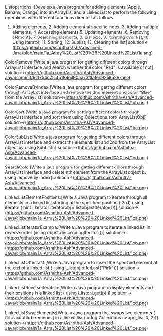 Listopertions :[Develop a Java program for adding elements [Apple, Banana, Orange] into an ArrayList
and a LinkedList to perform the following operations with different functions directed as
follows
1. Adding elements, 2. Adding element at specific index, 3. Adding multiple elements, 4.
Accessing elements,5. Updating elements, 6. Removing elements, 7. Searching elements, 8. List
size, 9. Iterating over list, 10. Using Iterator, 11. Sorting, 12. Sublist, 13. Clearing the list]
solution->(https://github.com/Ashritha-Ash/Advanced-Java/blob/main/1a_Array%20List%20%26%20Linked%20List/1a.png)

ColorRemove:[Write a java program for getting different colors through ArrayList interface and search whether
the color "Red" is available or not]
solution->(https://github.com/Ashritha-Ash/Advanced-Java/commit/60f754c755f5188ed90aa73f9afec925852e7aeb)

ColorRemoveByIndex:[Write a java program for getting different colors through ArrayList interface and remove the
2nd element and color "Blue" from the ArrayList]
solution->(https://github.com/Ashritha-Ash/Advanced-Java/blob/main/1a_Array%20List%20%26%20Linked%20List/1bb.png)

ColorSort:[Write a java program for getting different colors through ArrayList interface and sort them
using Collections.sort( ArrayListObj)]
solution->(https://github.com/Ashritha-Ash/Advanced-Java/blob/main/1a_Array%20List%20%26%20Linked%20List/1bc.png)

ColorSubList:[Write a java program for getting different colors through ArrayList interface and extract the
elements 1st and 2nd from the ArrayList object by using SubList()]
solution->(https://github.com/Ashritha-Ash/Advanced-Java/blob/main/1a_Array%20List%20%26%20Linked%20List/1bd.png)


SearchColo:[Write a java program for getting different colors through ArrayList interface and delete nth
element from the ArrayList object by using remove by index]
solution->(https://github.com/Ashritha-Ash/Advanced-Java/blob/main/1a_Array%20List%20%26%20Linked%20List/1be.png)

LinkedListElementPositions:[Write a Java program to iterate through all elements in a linked list starting at the
specified position ( 2nd) using iterator ( hint : Iterator iteratorobj = listobj.listIterator(1))]
solution->(https://github.com/Ashritha-Ash/Advanced-Java/blob/main/1a_Array%20List%20%26%20Linked%20List/1ca.png)

LinkedListIteratorExample:[Write a Java program to iterate a linked list in reverse order (using
objlist.descendingIterator())]
solution->(https://github.com/Ashritha-Ash/Advanced-Java/blob/main/1a_Array%20List%20%26%20Linked%20List/1cb.png)(https://github.com/Ashritha-Ash/Advanced-Java/blob/main/1a_Array%20List%20%26%20Linked%20List/1cc.png)

LinkedListOfferLast:[Write a Java program to insert the specified element at the end of a linked list.( using
l_listobj.offerLast("Pink"))]
solution->(https://github.com/Ashritha-Ash/Advanced-Java/blob/main/1a_Array%20List%20%26%20Linked%20List/1cc.png)

LinkedListReverseIteration:[Write a Java program to display elements and their positions in a linked list ( using
l_listobj.get(p) )]
solution->(https://github.com/Ashritha-Ash/Advanced-Java/blob/main/1a_Array%20List%20%26%20Linked%20List/1cd.png)

LinkedListSwapElements:[Write a Java program that swaps two elements ( first and third elements ) in a linked list ( using
Collections.swap(l_list, 0, 2))]
solution->(https://github.com/Ashritha-Ash/Advanced-Java/blob/main/1a_Array%20List%20%26%20Linked%20List/1ce.png)
